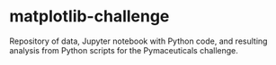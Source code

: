 # matplotlib-challenge
Repository of data, Jupyter notebook with Python code, and resulting analysis from Python scripts for the Pymaceuticals challenge.
